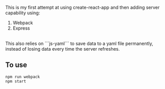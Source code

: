 This is my first attempt at using create-react-app and then adding server capability using:
<br />

1) Webpack <br />
2) Express

<br />
This also relies on ```js-yaml``` to save data to a yaml file permanently, instead of losing data every time the server refreshes.

## To use
```
npm run webpack
npm start
```
